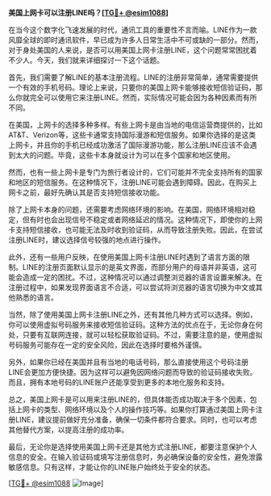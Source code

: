 **美国上网卡可以注册LINE吗？[[TG💪+ @esim1088](https://t.me/s/esim1088)]**

在当今这个数字化飞速发展的时代，通讯工具的重要性不言而喻。LINE作为一款风靡全球的即时通讯软件，早已成为许多人日常生活中不可或缺的一部分。然而，对于身处美国的人来说，是否可以用美国上网卡注册LINE，这个问题常常困扰着不少人。今天，我们就来详细探讨一下这个话题。

首先，我们需要了解LINE的基本注册流程。LINE的注册非常简单，通常需要提供一个有效的手机号码。理论上来说，只要你的美国上网卡能够接收短信验证码，那么你就完全可以使用它来注册LINE。然而，实际情况可能会因为各种因素而有所不同。

在美国，上网卡的选择多种多样。有些上网卡是由当地的电信运营商提供的，比如AT&T、Verizon等，这些卡通常支持国际漫游和短信服务。如果你选择的是这类上网卡，并且你的手机已经成功激活了国际漫游功能，那么注册LINE应该不会遇到太大的问题。毕竟，这些卡本身就设计为可以在多个国家和地区使用。

然而，也有一些上网卡是专门为旅行者设计的，它们可能并不完全支持所有的国家和地区的短信服务。在这种情况下，注册LINE可能会遇到障碍。因此，在购买上网卡之前，最好先确认其是否支持短信接收功能。

除了上网卡本身的问题，还需要考虑网络环境的影响。在美国，网络环境相对稳定，但有时也会出现信号不稳定或者网络延迟的情况。这种情况下，即使你的上网卡支持短信接收，也可能无法及时收到验证码，从而导致注册失败。因此，在尝试注册LINE时，建议选择信号较强的地点进行操作。

此外，还有一些用户反映，在使用美国上网卡注册LINE时遇到了语言方面的限制。LINE的注册页面默认显示的是英文界面，而部分用户的母语并非英语，这可能会造成一定的困扰。不过，这种情况可以通过调整浏览器的语言设置来解决。在注册过程中，如果发现界面语言不合适，可以尝试将浏览器的语言切换为中文或其他熟悉的语言。

当然，除了使用美国上网卡注册LINE之外，还有其他几种方式可以选择。例如，你可以使用虚拟号码服务来接收短信验证码。这种方法的优点在于，无论你身在何处，只要有互联网连接，就可以轻松获取验证码。不过，需要注意的是，使用虚拟号码服务可能存在一定的安全风险，因此在选择时要格外谨慎。

另外，如果你已经在美国并且有当地的电话号码，那么直接使用这个号码注册LINE会更加方便快捷。因为这样可以避免因网络问题而导致的验证码接收失败。而且，拥有本地号码的LINE账户还能享受到更多的本地化服务和支持。

总之，美国上网卡是可以用来注册LINE的，但具体能否成功取决于多个因素，包括上网卡的类型、网络环境以及个人的操作技巧等。如果你打算通过美国上网卡注册LINE，建议提前做好充分准备，确保一切条件都符合要求。同时，也可以考虑其他替代方案，以提高注册的成功率。

最后，无论你是选择使用美国上网卡还是其他方式注册LINE，都要注意保护个人信息的安全。在输入验证码或填写注册信息时，务必确保设备的安全性，避免泄露敏感信息。只有这样，才能让你的LINE账户始终处于安全的状态。

[[TG💪+ @esim1088](https://t.me/s/esim1088) ![Image](https://i.postimg.cc/4NQfJmqS/Snipaste-2025-05-13-00-14-12.png)]
